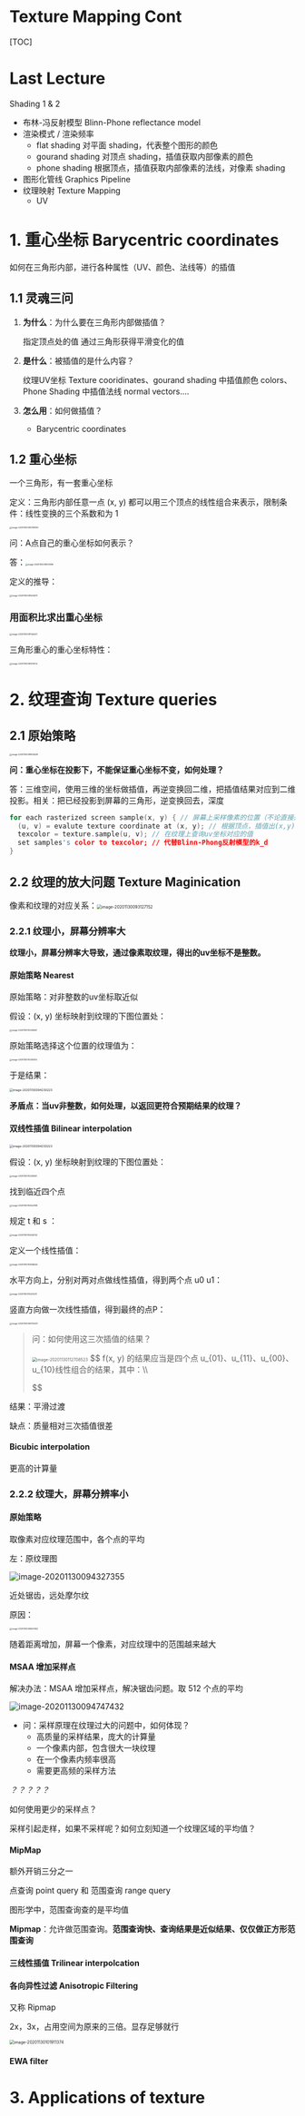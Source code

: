 # Texture Mapping Cont

[TOC]



# Last Lecture

Shading 1 & 2

+ 布林-冯反射模型 Blinn-Phone reflectance model
+ 渲染模式 / 渲染频率
  + flat shading 对平面 shading，代表整个图形的颜色
  + gourand shading 对顶点 shading，插值获取内部像素的颜色
  + phone shading 根据顶点，插值获取内部像素的法线，对像素 shading
+ 图形化管线 Graphics Pipeline
+ 纹理映射 Texture Mapping
  + UV



# 1. 重心坐标 Barycentric coordinates

如何在三角形内部，进行各种属性（UV、颜色、法线等）的插值

## 1.1 灵魂三问

1. **为什么**：为什么要在三角形内部做插值？

   指定顶点处的值
   通过三角形获得平滑变化的值

2. **是什么**：被插值的是什么内容？

   纹理UV坐标 Texture cooridinates、gourand shading 中插值颜色 colors、Phone Shading 中插值法线 normal vectors....

3. **怎么用**：如何做插值？

   + Barycentric coordinates



## 1.2 重心坐标

一个三角形，有一套重心坐标

定义：三角形内部任意一点 (x, y) 都可以用三个顶点的线性组合来表示，限制条件：线性变换的三个系数和为 1

<img src="https://www.qiniu.cregskin.com/image-20201130090758336.png" alt="image-20201130090758336" style="zoom:25%;" />



问：A点自己的重心坐标如何表示？

答：<img src="https://www.qiniu.cregskin.com/image-20201130091051396.png" alt="image-20201130091051396" style="zoom:25%;" />



定义的推导：

<img src="https://www.qiniu.cregskin.com/image-20201130091440911.png" alt="image-20201130091440911" style="zoom:25%;" />





### 用面积比求出重心坐标

<img src="https://www.qiniu.cregskin.com/20201130091240.png" alt="image-20201130091145431" style="zoom:25%;" />



三角形重心的重心坐标特性：

<img src="https://www.qiniu.cregskin.com/image-20201130091410014.png" alt="image-20201130091410014" style="zoom:25%;" />







# 2. 纹理查询 Texture queries

## 2.1 原始策略

<img src="https://www.qiniu.cregskin.com/image-20201130091606329.png" alt="image-20201130091606329" style="zoom:25%;" />

**问：重心坐标在投影下，不能保证重心坐标不变，如何处理？**

答：三维空间，使用三维的坐标做插值，再逆变换回二维，把插值结果对应到二维投影。相关：把已经投影到屏幕的三角形，逆变换回去，深度



```c++
for each rasterized screen sample(x, y) { // 屏幕上采样像素的位置（不论直接采样，还是MSAA采样）
  (u, v) = evalute texture coordinate at (x, y); // 根据顶点，插值出(x,y)对应的纹理坐标 uv
  texcolor = texture.sample(u, v); // 在纹理上查询uv坐标对应的值
  set samples's color to texcolor; // 代替Blinn-Phong反射模型的k_d
}
```



## 2.2 纹理的放大问题 Texture Maginication

像素和纹理的对应关系：<img src="https://www.qiniu.cregskin.com/image-20201130093127152.png" alt="image-20201130093127152" style="zoom:50%;" />

### 2.2.1 纹理小，屏幕分辨率大

**纹理小，屏幕分辨率大导致，通过像素取纹理，得出的uv坐标不是整数。**



#### 原始策略 Nearest

原始策略：对非整数的uv坐标取近似



假设：(x, y) 坐标映射到纹理的下图位置处：

<img src="https://www.qiniu.cregskin.com/image-20201130110359551.png" alt="image-20201130110359551" style="zoom:25%;" />

原始策略选择这个位置的纹理值为：

<img src="https://www.qiniu.cregskin.com/image-20201130110455105.png" alt="image-20201130110455105" style="zoom:25%;" />

于是结果：

<img src="https://www.qiniu.cregskin.com/image-20201130094230223.png" alt="image-20201130094230223" style="zoom:37%;" />



**矛盾点：当uv非整数，如何处理，以返回更符合预期结果的纹理？**



#### 双线性插值 Bilinear interpolation

<img src="https://www.qiniu.cregskin.com/image-20201130094230223.png" alt="image-20201130094230223" style="zoom:37%;" />

假设：(x, y) 坐标映射到纹理的下图位置处：

<img src="https://www.qiniu.cregskin.com/image-20201130110359551.png" alt="image-20201130110359551" style="zoom:25%;" />

找到临近四个点

<img src="https://www.qiniu.cregskin.com/image-20201130110554768.png" alt="image-20201130110554768" style="zoom:25%;" />

规定 t 和 s ：

<img src="https://www.qiniu.cregskin.com/image-20201130110626752.png" alt="image-20201130110626752" style="zoom:25%;" />

定义一个线性插值：

<img src="https://www.qiniu.cregskin.com/image-20201130110836544.png" alt="image-20201130110836544" style="zoom:25%;" />

水平方向上，分别对两对点做线性插值，得到两个点 u0 u1：

<img src="https://www.qiniu.cregskin.com/image-20201130113200411.png" alt="image-20201130113200411" style="zoom:25%;" />

竖直方向做一次线性插值，得到最终的点P：

<img src="https://www.qiniu.cregskin.com/image-20201130093753237.png" alt="image-20201130093753237" style="zoom:25%;" />

> 问：如何使用这三次插值的结果？
>
> <img src="https://www.qiniu.cregskin.com/image-20201130112708523.png" alt="image-20201130112708523" style="zoom: 50%;" />
> $$
> f(x, y) 的结果应当是四个点 u_{01}、u_{11}、u_{00}、u_{10}线性组合的结果，其中：\\
> 
> $$
> 
>
> 



结果：平滑过渡

缺点：质量相对三次插值很差



#### Bicubic interpolation

更高的计算量



### 2.2.2 纹理大，屏幕分辨率小

#### 原始策略

取像素对应纹理范围中，各个点的平均

左：原纹理图

![image-20201130094327355](https://www.qiniu.cregskin.com/image-20201130094327355.png)

近处锯齿，远处摩尔纹



原因：

<img src="https://www.qiniu.cregskin.com/image-20201130094551352.png" alt="image-20201130094551352" style="zoom:25%;" />

随着距离增加，屏幕一个像素，对应纹理中的范围越来越大



#### MSAA 增加采样点

解决办法：MSAA 增加采样点，解决锯齿问题。取 512 个点的平均

![image-20201130094747432](https://www.qiniu.cregskin.com/image-20201130094747432.png)

+ 问：采样原理在纹理过大的问题中，如何体现？
  + 高质量的采样结果，庞大的计算量
  + 一个像素内部，包含很大一块纹理
  + 在一个像素内频率很高
  + 需要更高频的采样方法

*？？？？？*



如何使用更少的采样点？ 

采样引起走样，如果不采样呢？如何立刻知道一个纹理区域的平均值？



#### MipMap

额外开销三分之一

点查询 point query 和 范围查询 range query

图形学中，范围查询查的是平均值

**Mipmap**：允许做范围查询。**范围查询快、查询结果是近似结果、仅仅做正方形范围查询**



#### 三线性插值 Trilinear interpolcation



#### 各向异性过滤 Anisotropic Filtering

又称 Ripmap

2x，3x，占用空间为原来的三倍。显存足够就行

<img src="https://www.qiniu.cregskin.com/image-20201130101911374.png" alt="image-20201130101911374" style="zoom:50%;" />



#### EWA filter









# 3. Applications of texture

















